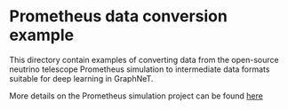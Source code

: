 # Prometheus data conversion example

This directory contain examples of converting data from the open-source neutrino telescope Prometheus simulation to intermediate data formats suitable for deep learning in GraphNeT. 

More details on the Prometheus simulation project can be found [here](https://arxiv.org/pdf/2304.14526.pdf)

